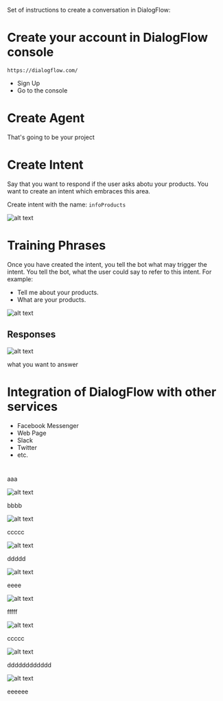 Set of instructions to create a conversation in DialogFlow:

# Create your account in DialogFlow console

```
https://dialogflow.com/
```

- Sign Up
- Go to the console

# Create Agent

That's going to be your project

# Create Intent

Say that you want to respond if the user asks abotu your products. You want to create an intent which embraces this area.

Create intent with the name: `infoProducts`

![alt text](https://res.cloudinary.com/montolio/image/upload/v1525623525/Screen_Shot_2018-05-06_at_6.18.12_PM_d3xg9i.png)

# Training Phrases

Once you have created the intent, you tell the bot what may trigger the intent. You tell the bot, what the user could say to refer to this intent. For example:

- Tell me about your products.
- What are your products.

![alt text](https://res.cloudinary.com/montolio/image/upload/c_scale,w_648/v1525623705/Screen_Shot_2018-05-06_at_6.21.24_PM_qrhxfc.png)

## Responses

![alt text](https://res.cloudinary.com/montolio/image/upload/c_scale,w_800/v1525623946/Screen_Shot_2018-05-06_at_6.25.20_PM_kzgibr.png)

what you want to answer



# Integration of DialogFlow with other services

- Facebook Messenger
- Web Page
- Slack
- Twitter
- etc.

# 

aaa

![alt text](https://res.cloudinary.com/montolio/image/upload/v1525625806/Messenger_SetUp_fkfulw.png)

bbbb

![alt text](https://res.cloudinary.com/montolio/image/upload/c_scale,w_800/v1525625870/newAppFB_jsohjz.png)

ccccc

![alt text](https://res.cloudinary.com/montolio/image/upload/v1525625665/FB_Token_png2uo.png)

ddddd

![alt text](https://res.cloudinary.com/montolio/image/upload/c_scale,w_800/v1525625266/Screen_Shot_2018-05-06_at_6.47.07_PM_uu7kix.png)

eeee

![alt text](https://res.cloudinary.com/montolio/image/upload/c_scale,w_800/v1525625525/New_Page_Subscription_pvlmyk.png)

fffff

![alt text](https://res.cloudinary.com/montolio/image/upload/c_scale,w_800/v1525625525/New_Page_Subscription_pvlmyk.png)

ccccc

![alt text](https://res.cloudinary.com/montolio/image/upload/c_scale,w_800/v1525625947/setupWebhook_agabu5.png)

dddddddddddd

![alt text](https://res.cloudinary.com/montolio/image/upload/c_scale,w_800/v1525626047/webhookComplete_ltplst.png)

eeeeee

























